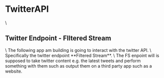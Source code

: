 <h1>TwitterAPI</h1>
\
<h2>Twitter Endpoint - FIltered Stream</h2>
\
The following app am building is going to interact with the twitter API.
\
Specifically the twitter endpoint **Filtered Stream**.
\
The FS enpoint will is supposed to take twitter content e.g. the latest tweets and perform something with them such as output them on a third party app such as a website.
